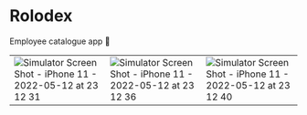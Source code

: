 # Rolodex
Employee catalogue app 🤠

| | | |
| ---- | ----- | ---- |
| ![Simulator Screen Shot - iPhone 11 - 2022-05-12 at 23 12 31](https://user-images.githubusercontent.com/22358682/168204121-ebd7af5d-352f-45e9-b677-7cac66560900.png) | ![Simulator Screen Shot - iPhone 11 - 2022-05-12 at 23 12 36](https://user-images.githubusercontent.com/22358682/168204124-062b938a-d3b3-4ede-b9fc-92f8af912e85.png) | ![Simulator Screen Shot - iPhone 11 - 2022-05-12 at 23 12 40](https://user-images.githubusercontent.com/22358682/168204122-b5b86a51-7a1c-43db-95b6-934eb4c2af12.png) |
